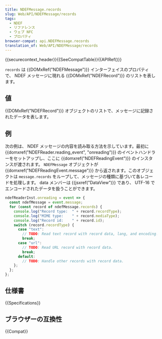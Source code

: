 ```yaml
---
title: NDEFMessage.records
slug: Web/API/NDEFMessage/records
tags:
  - NDEF
  - リファレンス
  - ウェブ NFC
  - プロパティ
browser-compat: api.NDEFMessage.records
translation_of: Web/API/NDEFMessage/records
---
```

{{securecontext_header}}{{SeeCompatTable}}{{APIRef()}}

`records` は {{DOMxRef("NDEFMessage")}} インターフェイスのプロパティで、 NDEF メッセージに現れる {{DOMxRef("NDEFRecord")}} のリストを表します。

## 値

{{DOMxRef("NDEFRecord")}} オブジェクトのリストで、メッセージに記録されたデータを表します。

## 例

次の例は、 NDEF メッセージの内容を読み取る方法を示しています。最初に {{domxref("NDEFReader.reading_event", "onreading")}} のイベントハンドラーをセットアップし、ここに {{domxref("NDEFReadingEvent")}} のインスタンスが渡されます。 `NDEFMessage` オブジェクトが {{domxref("NDEFReadingEvent.message")}} から返されます。このオブジェクトは `message.records` をループして、メッセージの種類に基づいて各レコードを処理します。 data メンバーは {{jsxref("DataView")}} であり、 UTF-16 でエンコードされたデータを扱うことができます。

```js
ndefReaderInst.onreading = event => {
  const ndefMessage = event.message;
  for (const record of ndefMessage.records) {
    console.log("Record type:  " + record.recordType);
    console.log("MIME type:    " + record.mediaType);
    console.log("Record id:    " + record.id);
    switch (record.recordType) {
      case "text":
        // TODO: Read text record with record data, lang, and encoding.
        break;
      case "url":
        // TODO: Read URL record with record data.
        break;
      default:
        // TODO: Handle other records with record data.
    };
  };
};
```

## 仕様書

{{Specifications}}

## ブラウザーの互換性

{{Compat}}
